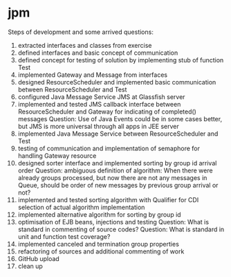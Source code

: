 # jpm

Steps of development and some arrived questions:
1. extracted interfaces and classes from exercise
2. defined interfaces and basic concept of communication
3. defined concept for testing of solution by implementing stub of function Test
4. implemented Gateway and Message from interfaces
5. designed ResourceScheduler and implemented basic communication between ResourceScheduler and Test
6. configured Java Message Service JMS at Glassfish server
7. implemented and tested JMS callback interface between ResourceScheduler and Gateway for indicating of completed() messages
   Question: Use of Java Events could be in some cases better, but JMS is more universal through all apps in JEE server
8. implemented Java Message Service between ResourceScheduler and Test
9. testing of communication and implementation of semaphore for handling Gateway resource
10. designed sorter interface and implemented sorting by group id arrival order
    Question: ambiguous definition of algorithm: When there were already groups processed, but now there are not any messages in Queue, should be order of new messages by previous group arrival or not?
11. implemented and tested sorting algorithm with Qualifier for CDI selection of actual algorithm implementation
12. implemented alternative algorithm for sorting by group id
13. optimisation of EJB beans, injections and testing
    Question: What is standard in commenting of source codes?
    Question: What is standard in unit and function test coverage?
14. implemented canceled and termination group properties
15. refactoring of sources and additional commenting of work
16. GitHub upload
17. clean up
